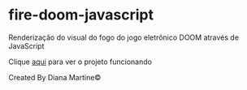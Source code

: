 # fire-doom-javascript
 Renderização do visual do fogo do jogo eletrônico DOOM através de JavaScript

Clique [aqui](https://dianamartine.github.io/fire-doom-javascript/.) para ver o projeto funcionando
 
Created By Diana Martine&copy;
